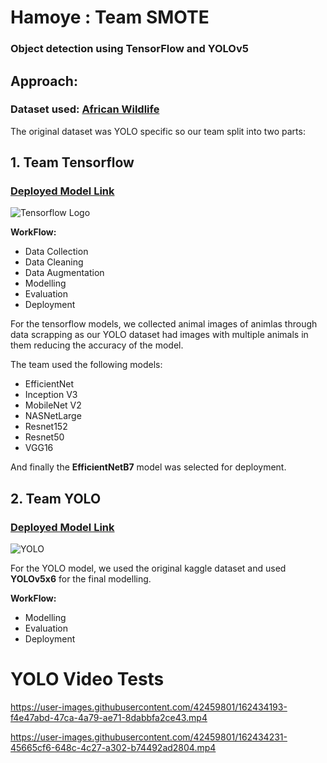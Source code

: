 # Hamoye : Team SMOTE

### Object detection using TensorFlow and YOLOv5

## **Approach:**

### Dataset used: [African Wildlife](https://www.kaggle.com/datasets/biancaferreira/african-wildlife)

The original dataset was YOLO specific so our team split into two parts:

## 1. Team Tensorflow

### [Deployed Model Link](https://share.streamlit.io/vermaayush680/streamlit/main/predictions.py)

  ![Tensorflow Logo](https://www.logolynx.com/images/logolynx/s_29/29e59a2b11f45a2dbbdc5f034e2a5a0e.png)
  
  **WorkFlow:**
  * Data Collection
  * Data Cleaning
  * Data Augmentation
  * Modelling
  * Evaluation
  * Deployment
  
  For the tensorflow models, we collected animal images of animlas through data scrapping as our YOLO dataset had images with multiple animals in them reducing the
  accuracy of the model.
  
  The team used the following models:
  * EfficientNet
  * Inception V3
  * MobileNet V2
  * NASNetLarge
  * Resnet152
  * Resnet50
  * VGG16
  
  And finally the **EfficientNetB7** model was selected for deployment.
  
  

## 2. Team YOLO

### [Deployed Model Link](https://share.streamlit.io/av84190875/yolo-africa/main/prediction.py)

![YOLO](https://user-images.githubusercontent.com/42459801/162487411-8d82084e-2a56-4d51-8d97-cec60b715f8b.png)

  For the YOLO model, we used the original kaggle dataset and used **YOLOv5x6** for the final modelling.

**WorkFlow:**
* Modelling
* Evaluation
* Deployment



# YOLO Video Tests 

https://user-images.githubusercontent.com/42459801/162434193-f4e47abd-47ca-4a79-ae71-8dabbfa2ce43.mp4


https://user-images.githubusercontent.com/42459801/162434231-45665cf6-648c-4c27-a302-b74492ad2804.mp4


